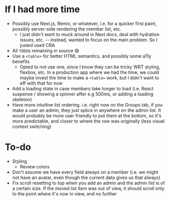 # If I had more time

- Possibly use Next.js, Remix, or whatever, i.e. for a quicker first paint, possibly server-side rendering the member list, etc.
  - I just didn't want to muck around in Next docs, deal with hydration issues, etc. -- instead, wanted to focus on the main problem. So I justed used CRA
- All `TODO`s remaining in source 😄
- Use a `<table>` for better HTML semantics, and possibly some a11y benefits
  - Opted to not use one, since I know they can be tricky WRT styling, flexbox, etc. In a production app where we had the time, we could maybe invest the time to make a `<table>` work, but I didn't want to eff with that for now
- Add a loading state in case members take longer to load (i.e. React suspense / showing a spinner after e.g 500ms, or adding a loading skeleton)
- Have more intuitive list ordering. i.e. right now on the Groups tab, if you make a user an admin, they just splice in anywhere on the admin list. It would probably be more user friendly to put them at the bottom, so it's more predictable, and closer to where the row was originally (less visual context switching)

# To-do

- Styling
  - Review colors
- Don't assume we have every field always on a member (i.e. we might not have an avatar, even though the current data gives us that always)
- Fix scroll resetting to top when you add an admin and the admin list is of a certain size. If the moved list item was out of view, it should scroll only to the point where it's now in view, and no further
